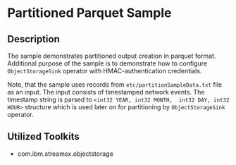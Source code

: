 # Partitioned Parquet Sample

## Description
The sample demonstrates partitioned output creation
in parquet format. Additional purpose of the sample is 
to demonstrate how to configure `ObjectStorageSink` operator 
with HMAC-authentication credentials.

Note, that the sample uses records from `etc/partitionSampleData.txt` 
file as an input. The input consists of timestamped network events.
The timestamp string is parsed to `<int32 YEAR, int32 MONTH,  int32 DAY, int32 HOUR>`
structure which is used later on for partitioning by `ObjectStorageSink` operator.

## Utilized Toolkits
 - com.ibm.streamsx.objectstorage